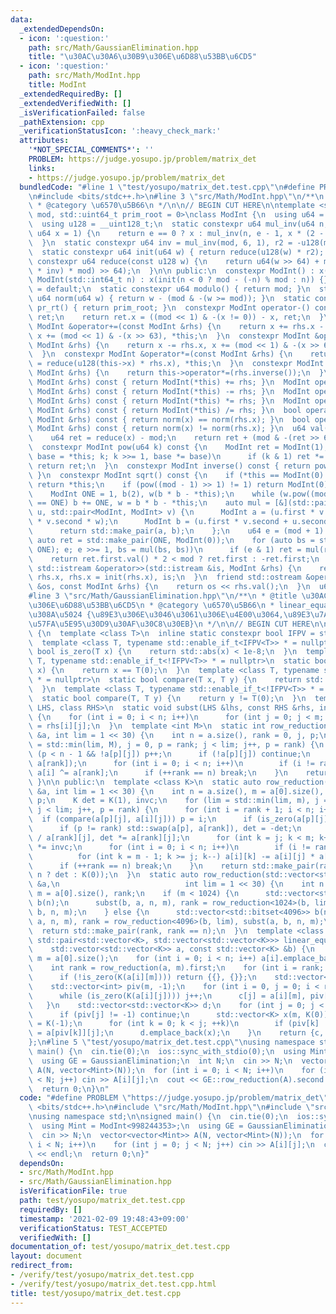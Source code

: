 ```yaml
---
data:
  _extendedDependsOn:
  - icon: ':question:'
    path: src/Math/GaussianElimination.hpp
    title: "\u30AC\u30A6\u30B9\u306E\u6D88\u53BB\u6CD5"
  - icon: ':question:'
    path: src/Math/ModInt.hpp
    title: ModInt
  _extendedRequiredBy: []
  _extendedVerifiedWith: []
  _isVerificationFailed: false
  _pathExtension: cpp
  _verificationStatusIcon: ':heavy_check_mark:'
  attributes:
    '*NOT_SPECIAL_COMMENTS*': ''
    PROBLEM: https://judge.yosupo.jp/problem/matrix_det
    links:
    - https://judge.yosupo.jp/problem/matrix_det
  bundledCode: "#line 1 \"test/yosupo/matrix_det.test.cpp\"\n#define PROBLEM \"https://judge.yosupo.jp/problem/matrix_det\"\
    \n#include <bits/stdc++.h>\n#line 3 \"src/Math/ModInt.hpp\"\n/**\n * @title ModInt\n\
    \ * @category \u6570\u5B66\n */\n\n// BEGIN CUT HERE\n\ntemplate <std::uint64_t\
    \ mod, std::uint64_t prim_root = 0>\nclass ModInt {\n  using u64 = std::uint64_t;\n\
    \  using u128 = __uint128_t;\n  static constexpr u64 mul_inv(u64 n, int e = 6,\
    \ u64 x = 1) {\n    return e == 0 ? x : mul_inv(n, e - 1, x * (2 - x * n));\n\
    \  }\n  static constexpr u64 inv = mul_inv(mod, 6, 1), r2 = -u128(mod) % mod;\n\
    \  static constexpr u64 init(u64 w) { return reduce(u128(w) * r2); }\n  static\
    \ constexpr u64 reduce(const u128 w) {\n    return u64(w >> 64) + mod - ((u128(u64(w)\
    \ * inv) * mod) >> 64);\n  }\n\n public:\n  constexpr ModInt() : x(0) {}\n  constexpr\
    \ ModInt(std::int64_t n) : x(init(n < 0 ? mod - (-n) % mod : n)) {}\n  ~ModInt()\
    \ = default;\n  static constexpr u64 modulo() { return mod; }\n  static constexpr\
    \ u64 norm(u64 w) { return w - (mod & -(w >= mod)); }\n  static constexpr u64\
    \ pr_rt() { return prim_root; }\n  constexpr ModInt operator-() const {\n    ModInt\
    \ ret;\n    return ret.x = ((mod << 1) & -(x != 0)) - x, ret;\n  }\n  constexpr\
    \ ModInt &operator+=(const ModInt &rhs) {\n    return x += rhs.x - (mod << 1),\
    \ x += (mod << 1) & -(x >> 63), *this;\n  }\n  constexpr ModInt &operator-=(const\
    \ ModInt &rhs) {\n    return x -= rhs.x, x += (mod << 1) & -(x >> 63), *this;\n\
    \  }\n  constexpr ModInt &operator*=(const ModInt &rhs) {\n    return this->x\
    \ = reduce(u128(this->x) * rhs.x), *this;\n  }\n  constexpr ModInt &operator/=(const\
    \ ModInt &rhs) {\n    return this->operator*=(rhs.inverse());\n  }\n  ModInt operator+(const\
    \ ModInt &rhs) const { return ModInt(*this) += rhs; }\n  ModInt operator-(const\
    \ ModInt &rhs) const { return ModInt(*this) -= rhs; }\n  ModInt operator*(const\
    \ ModInt &rhs) const { return ModInt(*this) *= rhs; }\n  ModInt operator/(const\
    \ ModInt &rhs) const { return ModInt(*this) /= rhs; }\n  bool operator==(const\
    \ ModInt &rhs) const { return norm(x) == norm(rhs.x); }\n  bool operator!=(const\
    \ ModInt &rhs) const { return norm(x) != norm(rhs.x); }\n  u64 val() const {\n\
    \    u64 ret = reduce(x) - mod;\n    return ret + (mod & -(ret >> 63));\n  }\n\
    \  constexpr ModInt pow(u64 k) const {\n    ModInt ret = ModInt(1);\n    for (ModInt\
    \ base = *this; k; k >>= 1, base *= base)\n      if (k & 1) ret *= base;\n   \
    \ return ret;\n  }\n  constexpr ModInt inverse() const { return pow(mod - 2);\
    \ }\n  constexpr ModInt sqrt() const {\n    if (*this == ModInt(0) || mod == 2)\
    \ return *this;\n    if (pow((mod - 1) >> 1) != 1) return ModInt(0);  // no solutions\n\
    \    ModInt ONE = 1, b(2), w(b * b - *this);\n    while (w.pow((mod - 1) >> 1)\
    \ == ONE) b += ONE, w = b * b - *this;\n    auto mul = [&](std::pair<ModInt, ModInt>\
    \ u, std::pair<ModInt, ModInt> v) {\n      ModInt a = (u.first * v.first + u.second\
    \ * v.second * w);\n      ModInt b = (u.first * v.second + u.second * v.first);\n\
    \      return std::make_pair(a, b);\n    };\n    u64 e = (mod + 1) >> 1;\n   \
    \ auto ret = std::make_pair(ONE, ModInt(0));\n    for (auto bs = std::make_pair(b,\
    \ ONE); e; e >>= 1, bs = mul(bs, bs))\n      if (e & 1) ret = mul(ret, bs);\n\
    \    return ret.first.val() * 2 < mod ? ret.first : -ret.first;\n  }\n  friend\
    \ std::istream &operator>>(std::istream &is, ModInt &rhs) {\n    return is >>\
    \ rhs.x, rhs.x = init(rhs.x), is;\n  }\n  friend std::ostream &operator<<(std::ostream\
    \ &os, const ModInt &rhs) {\n    return os << rhs.val();\n  }\n  u64 x;\n};\n\
    #line 3 \"src/Math/GaussianElimination.hpp\"\n/**\n * @title \u30AC\u30A6\u30B9\
    \u306E\u6D88\u53BB\u6CD5\n * @category \u6570\u5B66\n * linear_equation(A,b) \u8FD4\
    \u308A\u5024 {\u89E3\u306E\u3046\u3061\u306E\u4E00\u3064,\u89E3\u7A7A\u9593\u306E\
    \u57FA\u5E95\u30D9\u30AF\u30C8\u30EB}\n */\n\n// BEGIN CUT HERE\n\nclass GaussianElimination\
    \ {\n  template <class T>\n  inline static constexpr bool IFPV = std::is_floating_point_v<T>;\n\
    \  template <class T, typename std::enable_if_t<IFPV<T>> * = nullptr>\n  static\
    \ bool is_zero(T x) {\n    return std::abs(x) < 1e-8;\n  }\n  template <class\
    \ T, typename std::enable_if_t<!IFPV<T>> * = nullptr>\n  static bool is_zero(T\
    \ x) {\n    return x == T(0);\n  }\n  template <class T, typename std::enable_if_t<IFPV<T>>\
    \ * = nullptr>\n  static bool compare(T x, T y) {\n    return std::abs(x) < std::abs(y);\n\
    \  }\n  template <class T, typename std::enable_if_t<!IFPV<T>> * = nullptr>\n\
    \  static bool compare(T, T y) {\n    return y != T(0);\n  }\n  template <class\
    \ LHS, class RHS>\n  static void subst(LHS &lhs, const RHS &rhs, int n, int m)\
    \ {\n    for (int i = 0; i < n; i++)\n      for (int j = 0; j < m; j++) lhs[i][j]\
    \ = rhs[i][j];\n  }\n  template <int M>\n  static int row_reduction(std::vector<std::bitset<M>>\
    \ &a, int lim = 1 << 30) {\n    int n = a.size(), rank = 0, j, p;\n    for (lim\
    \ = std::min(lim, M), j = 0, p = rank; j < lim; j++, p = rank) {\n      while\
    \ (p < n - 1 && !a[p][j]) p++;\n      if (!a[p][j]) continue;\n      std::swap(a[p],\
    \ a[rank]);\n      for (int i = 0; i < n; i++)\n        if (i != rank && a[i][j])\
    \ a[i] ^= a[rank];\n      if (++rank == n) break;\n    }\n    return rank;\n \
    \ }\n\n public:\n  template <class K>\n  static auto row_reduction(std::vector<std::vector<K>>\
    \ &a, int lim = 1 << 30) {\n    int n = a.size(), m = a[0].size(), rank = 0, j,\
    \ p;\n    K det = K(1), invc;\n    for (lim = std::min(lim, m), j = 0, p = rank;\
    \ j < lim; j++, p = rank) {\n      for (int i = rank + 1; i < n; i++)\n      \
    \  if (compare(a[p][j], a[i][j])) p = i;\n      if (is_zero(a[p][j])) continue;\n\
    \      if (p != rank) std::swap(a[p], a[rank]), det = -det;\n      invc = K(1)\
    \ / a[rank][j], det *= a[rank][j];\n      for (int k = j; k < m; k++) a[rank][k]\
    \ *= invc;\n      for (int i = 0; i < n; i++)\n        if (i != rank && !is_zero(a[i][j]))\n\
    \          for (int k = m - 1; k >= j; k--) a[i][k] -= a[i][j] * a[rank][k];\n\
    \      if (++rank == n) break;\n    }\n    return std::make_pair(rank, rank ==\
    \ n ? det : K(0));\n  }\n  static auto row_reduction(std::vector<std::vector<bool>>\
    \ &a,\n                            int lim = 1 << 30) {\n    int n = a.size(),\
    \ m = a[0].size(), rank;\n    if (m < 1024) {\n      std::vector<std::bitset<1024>>\
    \ b(n);\n      subst(b, a, n, m), rank = row_reduction<1024>(b, lim), subst(a,\
    \ b, n, m);\n    } else {\n      std::vector<std::bitset<4096>> b(n);\n      subst(b,\
    \ a, n, m), rank = row_reduction<4096>(b, lim), subst(a, b, n, m);\n    }\n  \
    \  return std::make_pair(rank, rank == n);\n  }\n  template <class K>\n  static\
    \ std::pair<std::vector<K>, std::vector<std::vector<K>>> linear_equation(\n  \
    \    std::vector<std::vector<K>> a, const std::vector<K> &b) {\n    int n = a.size(),\
    \ m = a[0].size();\n    for (int i = 0; i < n; i++) a[i].emplace_back(b[i]);\n\
    \    int rank = row_reduction(a, m).first;\n    for (int i = rank; i < n; ++i)\n\
    \      if (!is_zero(K(a[i][m]))) return {{}, {}};\n    std::vector<K> c(m, K(0));\n\
    \    std::vector<int> piv(m, -1);\n    for (int i = 0, j = 0; i < rank; i++) {\n\
    \      while (is_zero(K(a[i][j]))) j++;\n      c[j] = a[i][m], piv[j] = i;\n \
    \   }\n    std::vector<std::vector<K>> d;\n    for (int j = 0; j < m; ++j) {\n\
    \      if (piv[j] != -1) continue;\n      std::vector<K> x(m, K(0));\n      x[j]\
    \ = K(-1);\n      for (int k = 0; k < j; ++k)\n        if (piv[k] != -1) x[k]\
    \ = a[piv[k]][j];\n      d.emplace_back(x);\n    }\n    return {c, d};\n  }\n\
    };\n#line 5 \"test/yosupo/matrix_det.test.cpp\"\nusing namespace std;\n\nsigned\
    \ main() {\n  cin.tie(0);\n  ios::sync_with_stdio(0);\n  using Mint = ModInt<998244353>;\n\
    \  using GE = GaussianElimination;\n  int N;\n  cin >> N;\n  vector<vector<Mint>>\
    \ A(N, vector<Mint>(N));\n  for (int i = 0; i < N; i++)\n    for (int j = 0; j\
    \ < N; j++) cin >> A[i][j];\n  cout << GE::row_reduction(A).second << endl;\n\
    \  return 0;\n}\n"
  code: "#define PROBLEM \"https://judge.yosupo.jp/problem/matrix_det\"\n#include\
    \ <bits/stdc++.h>\n#include \"src/Math/ModInt.hpp\"\n#include \"src/Math/GaussianElimination.hpp\"\
    \nusing namespace std;\n\nsigned main() {\n  cin.tie(0);\n  ios::sync_with_stdio(0);\n\
    \  using Mint = ModInt<998244353>;\n  using GE = GaussianElimination;\n  int N;\n\
    \  cin >> N;\n  vector<vector<Mint>> A(N, vector<Mint>(N));\n  for (int i = 0;\
    \ i < N; i++)\n    for (int j = 0; j < N; j++) cin >> A[i][j];\n  cout << GE::row_reduction(A).second\
    \ << endl;\n  return 0;\n}"
  dependsOn:
  - src/Math/ModInt.hpp
  - src/Math/GaussianElimination.hpp
  isVerificationFile: true
  path: test/yosupo/matrix_det.test.cpp
  requiredBy: []
  timestamp: '2021-02-09 19:48:43+09:00'
  verificationStatus: TEST_ACCEPTED
  verifiedWith: []
documentation_of: test/yosupo/matrix_det.test.cpp
layout: document
redirect_from:
- /verify/test/yosupo/matrix_det.test.cpp
- /verify/test/yosupo/matrix_det.test.cpp.html
title: test/yosupo/matrix_det.test.cpp
---
```

